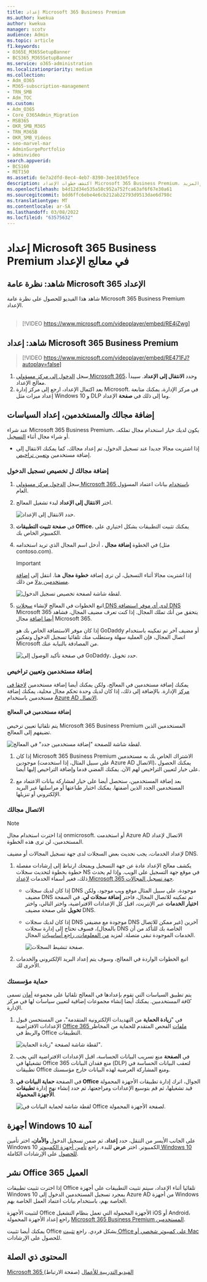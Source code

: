 ```yaml
---
title: إعداد Microsoft 365 Business Premium
ms.author: kwekua
author: kwekua
manager: scotv
audience: Admin
ms.topic: article
f1.keywords:
- O365E_M365SetupBanner
- BCS365_M365SetupBanner
ms.service: o365-administration
ms.localizationpriority: medium
ms.collection:
- Adm_O365
- M365-subscription-management
- TRN_SMB
- Adm_TOC
ms.custom:
- Adm_O365
- Core_O365Admin_Migration
- MSB365
- OKR_SMB_M365
- TRN_M365B
- OKR_SMB_Videos
- seo-marvel-mar
- AdminSurgePortfolio
- adminvideo
search.appverid:
- BCS160
- MET150
ms.assetid: 6e7a2dfd-8ec4-4eb7-8390-3ee103e5fece
description: اكتشف خطوات الإعداد Microsoft 365 Business Premium، بما في ذلك إضافة مجال ومستخدمين وإعداد سياسات الأمان والمزيد.
ms.openlocfilehash: b4d12d34e535a58c952a752fca63af6f67e30a61
ms.sourcegitcommit: bdd6ffc6ebe4e6cb212ab22793d9513dae6d798c
ms.translationtype: MT
ms.contentlocale: ar-SA
ms.lasthandoff: 03/08/2022
ms.locfileid: "63575632"
---
```

# <a name="set-up-microsoft-365-business-premium-in-the-setup-wizard"></a>إعداد Microsoft 365 Business Premium في معالج الإعداد

## <a name="watch-overview-of-microsoft-365-setup"></a>شاهد: نظرة عامة Microsoft 365 الإعداد

شاهد هذا الفيديو للحصول على نظرة عامة Microsoft 365 Business Premium الإعداد.<br><br>

> [!VIDEO https://www.microsoft.com/videoplayer/embed/RE4jZwg] 

## <a name="watch-set-up-microsoft-365-business-premium"></a>شاهد: إعداد Microsoft 365 Business Premium

> [!VIDEO https://www.microsoft.com/videoplayer/embed/RE471FJ?autoplay=false]

1. سجل <a href="https://go.microsoft.com/fwlink/p/?linkid=2024339" target="_blank">الدخول إلى مركز مسؤولي Microsoft 365</a>، وحدد **الانتقال إلى الإعداد**. سيبدأ معالج الإعداد.
1. بعد اكتمال الإعداد، ارجع إلى مركز إدارة Microsoft. في مركز الإدارة، يمكنك متابعة إعداد ميزات مثل Windows 10 و DLP وما إلى ذلك في **صفحة** الإعداد.

## <a name="add-your-domain-users-and-set-up-policies"></a>إضافة مجالك والمستخدمين، إعداد السياسات

عند شراء Microsoft 365 Business Premium، يكون لديك خيار استخدام مجال تملكه، أو شراء مجال أثناء [التسجيل](../admin-overview/sign-up-for-office-365.md).

- إذا اشتريت مجالا جديدا عند تسجيل الدخول، تم إعداد مجالك، كما يمكنك الانتقال إلى إضافة مستخدمين [وتعيين تراخيص](#add-users-and-assign-licenses).

### <a name="add-your-domain-to-personalize-sign-in"></a>إضافة مجالك ل تخصيص تسجيل الدخول

1. سجل [الدخول مركز مسؤولي Microsoft 365 باستخدام](https://admin.microsoft.com) بيانات اعتماد المسؤول العام. 

2. اختر **الانتقال إلى الإعداد** لبدء تشغيل المعالج.

    ![حدد الانتقال إلى الإعداد.](../../media/gotosetupinadmincenter.png)

3. في **صفحة تثبيت التطبيقات Office**، يمكنك تثبيت التطبيقات بشكل اختياري على الكمبيوتر الخاص بك.
    
4. في الخطوة **إضافة مجال** ، أدخل اسم المجال الذي تريد استخدامه (مثل contoso.com).

    > [!IMPORTANT]
    > إذا اشتريت مجالا أثناء التسجيل، لن ترى إضافة **خطوة مجال** هنا. انتقل إلى [إضافة مستخدمين بدلا](#add-users-and-assign-licenses) من ذلك.

    ![لقطة شاشة لصفحة تخصيص تسجيل الدخول.](../../media/adddomain.png)

    
4. اتبع الخطوات في المعالج لإنشاء [سجلات DNS لدى أي موفر استضافة DNS](/office365/admin/get-help-with-domains/create-dns-records-at-any-dns-hosting-provider) Microsoft 365 يتحقق من أنك تملك المجال. إذا كنت تعرف مضيف المجال، فشاهد [أيضا إضافة](/microsoft-365/admin/setup/add-domain) مجال Microsoft 365.

    إذا كان موفر الاستضافة الخاص بك هو GoDaddy أو مضيف آخر [](/office365/admin/get-help-with-domains/domain-connect)تم تمكينه باستخدام اتصال المجال، فإن العملية سهلة وستطلب منك تلقائيا تسجيل الدخول وتمكين Microsoft من المصادقة بالنيابة عنك.

    ![في صفحة تأكيد الوصول إلى GoDaddy، حدد تخويل.](../../media/godaddyauth.png)

### <a name="add-users-and-assign-licenses"></a>إضافة مستخدمين وتعيين تراخيص

يمكنك إضافة مستخدمين في المعالج، ولكن يمكنك أيضا إضافة مستخدمين [لاحقا في مركز](../add-users/add-users.md) الإدارة. بالإضافة إلى ذلك، إذا كان لديك وحدة تحكم مجال محلية، يمكنك إضافة مستخدمين باستخدام [Azure AD الاتصال](/azure/active-directory/hybrid/how-to-connect-install-express).

#### <a name="add-users-in-the-wizard"></a>إضافة مستخدمين في المعالج

يتم تلقائيا تعيين ترخيص Microsoft 365 Business Premium المستخدمين الذين تضيفهم إلى المعالج.

![لقطة شاشة للصفحة "إضافة مستخدمين جدد" في المعالج.](../../media/addnewuserspage.png)

1. إذا كان Microsoft 365 Business Premium الاشتراك الخاص بك به مستخدمين موجودين (على سبيل المثال، إذا استخدمت Azure AD الاتصال)، يمكنك الحصول على خيار لتعيين التراخيص لهم الآن. يمكنك المضي قدما وإضافة التراخيص إليها أيضا.

2. بعد إضافة المستخدمين، ستحصل أيضا على خيار لمشاركة بيانات الاعتماد مع المستخدمين الجدد الذين أضفتها. يمكنك اختيار طباعتها أو مراسلتها عبر البريد الإلكتروني أو تنزيلها.

### <a name="connect-your-domain"></a>الاتصال مجالك

> [!NOTE]
> إذا اخترت استخدام مجال onmicrosoft. أو استخدمت Azure AD الاتصال لإعداد المستخدمين، لن ترى هذه الخطوة.
  
لإعداد الخدمات، يجب تحديث بعض السجلات لدى جهة تسجيل المجالات أو مضيف DNS.
  
1. يكشف معالج الإعداد عادة عن جهة التسجيل ويمنحك ارتباط إلى إرشادات مفصلة خطوة بخطوة لتحديث سجلات NS في موقع جهة التسجيل على الويب. وإذا لم يحدث ذلك، فغير أسماء الخدمات [لإعداد Microsoft 365 جهة تسجيل المجالات](../get-help-with-domains/change-nameservers-at-any-domain-registrar.md). 

    - إذا كان لديك سجلات DNS موجودة، على سبيل المثال موقع ويب موجود، ولكن مضيف DNS تم تمكينه للاتصال المجال، فاختر **إضافة سجلات لي**.[](/office365/admin/get-help-with-domains/domain-connect) في الصفحة **اختيار الخدمات** عبر الإنترنت، اقبل كل الإعدادات الافتراضية، واختر التالي، واختر **تخويل** على صفحة مضيف DNS.
    - إذا كان لديك سجلات DNS موجودة مع مضيفي DNS آخرين (غير ممكن للاتصال بالمجال)، فسوف تحتاج إلى إدارة سجلات DNS الخاصة بك للتأكد من أن الخدمات الموجودة تبقى متصلة. لمزيد [من المعلومات، راجع أساسيات](/office365/admin/get-help-with-domains/dns-basics) المجال.

        ![صفحة تنشيط السجلات.](../../media/activaterecords.png)

2. اتبع الخطوات الواردة في المعالج، وسوف يتم إعداد البريد الإلكتروني والخدمات الأخرى لك.

### <a name="protect-your-organization"></a>حماية مؤسستك 

يتم تطبيق السياسات التي تقوم بإعدادها في المعالج تلقائيا على مجموعة [أمان](/office365/admin/create-groups/compare-groups#security-groups) تسمى *كافة المستخدمين*. يمكنك أيضا إنشاء مجموعات إضافية لتعيين سياسات لها في مركز الإدارة.

1. في "**زيادة الحماية** من التهديدات الإلكترونية المتقدمة"، من المستحسن قبول الإعدادات الافتراضية [Office 365 ملفات](../../security/office-365-security/defender-for-office-365.md) الفحص المتقدم للحماية من المخاطر والربط في Office التطبيقات.

    ![لقطة شاشة لصفحة "زيادة الحماية".](../../media/increasetreatprotection.png)


2. في **الصفحة** منع تسريب البيانات الحساسة، اقبل الإعدادات الافتراضية التي يجب تشغيلها في Office 365 منع فقدان البيانات (DLP) لتعقب البيانات الحساسة في تطبيقات Office ومنع المشاركة العرضية لهذه البيانات خارج مؤسستك.

3. في الصفحة **حماية البيانات في Office** الجوال، اترك إدارة تطبيقات الأجهزة المحمولة قيد تشغيلها، ثم قم بتوسيع الإعدادات ومراجعتها، ثم حدد إنشاء نهج إدارة **تطبيقات الأجهزة المحمولة**.

    ![لقطة شاشة لحماية البيانات في Office لصفحة الأجهزة المحمولة.](../../media/protectdatainmobile.png)


## <a name="secure-windows-10-pcs"></a>أجهزة Windows 10 آمنة

على الجانب الأيسر من التنقل، حدد **إعداد**، ثم ضمن تسجيل الدخول **والأمان،** اختر تأمين Windows 10 الكمبيوتر. اختر **عرض** للبدء. راجع [تأمين أجهزة الكمبيوتر Windows 10 للحصول](secure-win-10-pcs.md) على الإرشادات الكاملة.

## <a name="deploy-office-365-client-apps"></a>نشر Office 365 العميل

إذا اخترت تثبيت تطبيقات Office تلقائيا أثناء الإعداد، سيتم تثبيت التطبيقات على أجهزة Windows 10 بمجرد تسجيل المستخدمين الدخول إلى Azure AD من أجهزة Windows الخاصة بهم، باستخدام بيانات اعتماد العمل الخاصة بهم.

لتثبيت الأجهزة Office الأجهزة المحمولة التي تعمل بنظام التشغيل iOS أو Android، راجع إعداد الأجهزة المحمولة [Microsoft 365 Business Premium المستخدمين](set-up-mobile-devices.md).

يمكنك أيضا تثبيت Office بشكل فردي. راجع [تثبيت Office على كمبيوتر شخصي أو Mac](https://support.microsoft.com/office/4414eaaf-0478-48be-9c42-23adc4716658) للحصول على الإرشادات.

## <a name="related-content"></a>المحتوى ذي الصلة

[Microsoft 365 الفيديو التدريبية للأعمال](../../business-video/index.yml) (صفحة الارتباط)
